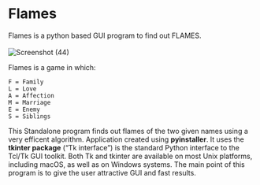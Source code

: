 # Flames
Flames is a python based GUI program to find out FLAMES. \
\
![Screenshot (44)](https://user-images.githubusercontent.com/57846872/160092265-f4d23a22-06a1-4369-ba5f-9adc8c006189.png)

Flames is a game in which:
```
F = Family
L = Love
A = Affection
M = Marriage
E = Enemy
S = Siblings
```
This Standalone program finds out flames of the two given names using a very efficent algorithm.
Application created using **pyinstaller**.
It uses the **tkinter package** (“Tk interface”) is the standard Python interface to the Tcl/Tk GUI toolkit. Both Tk and tkinter are available on most Unix platforms, including macOS, as well as on Windows systems.
The main point of this program is to give the user attractive GUI and fast results.
